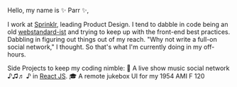 Hello, my name is ✨ Parr ✨, 

I work at [Sprinklr](https://sprinklr.com), leading Product Design. I tend to dabble in code being an old [webstandard-ist](https://developer.mozilla.org/en-US/docs/Learn/Getting_started_with_the_web/The_web_and_web_standards) and trying to keep up with the front-end best practices. Dabbling in figuring out things out of my reach. "Why not write a full-on social network," I thought. So that's what I'm currently doing in my off-hours.

Side Projects to keep my coding nimble:
🎸 A live show music social network ♪♫♬ ♪ in [React JS](https://reactjs.org/).
🎓 A remote jukebox UI for my 1954 AMI F 120
